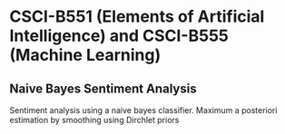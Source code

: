 # CSCI-B551 (Elements of Artificial Intelligence) and CSCI-B555 (Machine Learning)
## Naive Bayes Sentiment Analysis
Sentiment analysis using a naive bayes classifier. Maximum a posteriori estimation by smoothing using Dirchlet priors
